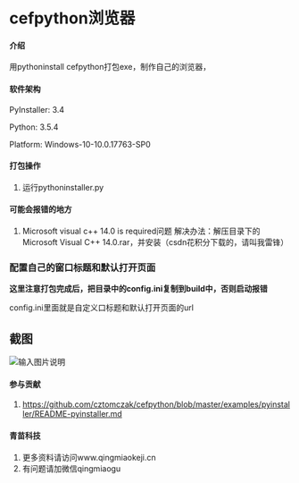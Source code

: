 # cefpython浏览器

#### 介绍
用pythoninstall cefpython打包exe，制作自己的浏览器，

#### 软件架构
 PyInstaller: 3.4

 Python: 3.5.4

 Platform: Windows-10-10.0.17763-SP0


#### 打包操作

1. 运行pythoninstaller.py

#### 可能会报错的地方

1. Microsoft visual c++ 14.0 is required问题
解决办法：解压目录下的Microsoft Visual C++ 14.0.rar，并安装（csdn花积分下载的，请叫我雷锋）

### 配置自己的窗口标题和默认打开页面

 **这里注意打包完成后，把目录中的config.ini复制到build中，否则启动报错** 

config.ini里面就是自定义口标题和默认打开页面的url

## 截图
![输入图片说明](https://images.gitee.com/uploads/images/2019/0519/150218_c1c02506_24891.png "微信截图_20190519150151.png")

#### 参与贡献

1. https://github.com/cztomczak/cefpython/blob/master/examples/pyinstaller/README-pyinstaller.md



#### 青苗科技

1. 更多资料请访问www.qingmiaokeji.cn
2. 有问题请加微信qingmiaogu
